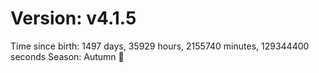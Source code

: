 # Version: v4.1.5
Time since birth: 1497 days, 35929 hours, 2155740 minutes, 129344400 seconds
Season: Autumn 🍁
